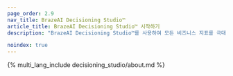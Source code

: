 ```yaml
---
page_order: 2.9
nav_title: BrazeAI Decisioning Studio™
article_title: BrazeAI Decisioning Studio™ 시작하기
description: "BrazeAI Decisioning Studio™를 사용하여 모든 비즈니스 지표를 극대화하는 1:1 AI 결정을 시작하세요!"

noindex: true
---
```


{% multi_lang_include decisioning_studio/about.md %}
